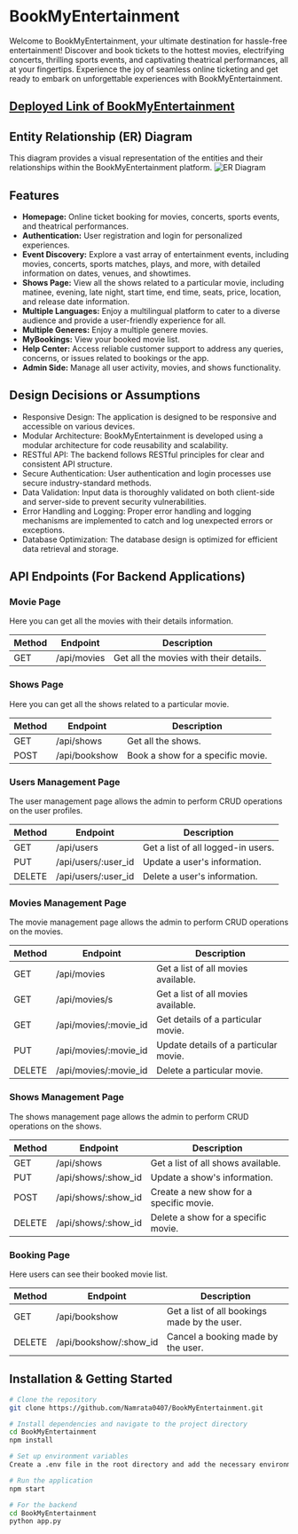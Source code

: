 # BookMyEntertainment

Welcome to BookMyEntertainment, your ultimate destination for hassle-free entertainment! Discover and book tickets to the hottest movies, electrifying concerts, thrilling sports events, and captivating theatrical performances, all at your fingertips. Experience the joy of seamless online ticketing and get ready to embark on unforgettable experiences with BookMyEntertainment.

## [Deployed Link of BookMyEntertainment](https://frontendf.vercel.app/)


## Entity Relationship (ER) Diagram
This diagram provides a visual representation of the entities and their relationships within the BookMyEntertainment platform.
![ER Diagram](https://github.com/Namrata0407/BookMyEntertainment/assets/112812835/3107a30a-a9f1-4bf2-9db3-fc48e4e8b8de)



## Features

- **Homepage:** Online ticket booking for movies, concerts, sports events, and theatrical performances.
- **Authentication:** User registration and login for personalized experiences.
- **Event Discovery:** Explore a vast array of entertainment events, including movies, concerts, sports matches, plays, and more, with detailed information on dates, venues, and showtimes.
- **Shows Page:** View all the shows related to a particular movie, including matinee, evening, late night, start time, end time, seats, price, location, and release date information.
- **Multiple Languages:** Enjoy a multilingual platform to cater to a diverse audience and provide a user-friendly experience for all.
- **Multiple Generes:** Enjoy a multiple genere movies.
- **MyBookings:** View your booked movie list.
- **Help Center:** Access reliable customer support to address any queries, concerns, or issues related to bookings or the app.
- **Admin Side:** Manage all user activity, movies, and shows functionality.

## Design Decisions or Assumptions

- Responsive Design: The application is designed to be responsive and accessible on various devices.
- Modular Architecture: BookMyEntertainment is developed using a modular architecture for code reusability and scalability.
- RESTful API: The backend follows RESTful principles for clear and consistent API structure.
- Secure Authentication: User authentication and login processes use secure industry-standard methods.
- Data Validation: Input data is thoroughly validated on both client-side and server-side to prevent security vulnerabilities.
- Error Handling and Logging: Proper error handling and logging mechanisms are implemented to catch and log unexpected errors or exceptions.
- Database Optimization: The database design is optimized for efficient data retrieval and storage.

## API Endpoints (For Backend Applications)

### Movie Page

Here you can get all the movies with their details information.

| Method | Endpoint        | Description                              |
| ------ | --------------- | ---------------------------------------- |
| GET    | /api/movies     | Get all the movies with their details.  |

### Shows Page

Here you can get all the shows related to a particular movie.

| Method | Endpoint          | Description                              |
| ------ | ----------------- | ---------------------------------------- |
| GET    | /api/shows        | Get all the shows.                       |
| POST   | /api/bookshow     | Book a show for a specific movie.        |

### Users Management Page

The user management page allows the admin to perform CRUD operations on the user profiles.

| Method | Endpoint              | Description                               |
| ------ | --------------------- | ----------------------------------------- |
| GET    | /api/users            | Get a list of all logged-in users.        |
| PUT    | /api/users/:user_id   | Update a user's information.              |
| DELETE | /api/users/:user_id   | Delete a user's information.              |

### Movies Management Page

The movie management page allows the admin to perform CRUD operations on the movies.

| Method | Endpoint               | Description                              |
| ------ | ---------------------- | ---------------------------------------- |
| GET    | /api/movies            | Get a list of all movies available.      |
| GET    | /api/movies/s          | Get a list of all movies available.      |
| GET    | /api/movies/:movie_id  | Get details of a particular movie.       |
| PUT    | /api/movies/:movie_id  | Update details of a particular movie.    |
| DELETE | /api/movies/:movie_id  | Delete a particular movie.               |

### Shows Management Page

The shows management page allows the admin to perform CRUD operations on the shows.

| Method | Endpoint               | Description                              |
| ------ | ---------------------- | ---------------------------------------- |
| GET    | /api/shows             | Get a list of all shows available.       |
| PUT    | /api/shows/:show_id    | Update a show's information.             |
| POST   | /api/shows/:show_id    | Create a new show for a specific movie.  |
| DELETE | /api/shows/:show_id    | Delete a show for a specific movie.      |

### Booking Page

Here users can see their booked movie list.

| Method | Endpoint           | Description                                  |
| ------ | ------------------ | -------------------------------------------- |
| GET    | /api/bookshow      | Get a list of all bookings made by the user.|
| DELETE | /api/bookshow/:show_id | Cancel a booking made by the user.         |


## Installation & Getting Started

```bash
# Clone the repository
git clone https://github.com/Namrata0407/BookMyEntertainment.git

# Install dependencies and navigate to the project directory
cd BookMyEntertainment
npm install

# Set up environment variables
Create a .env file in the root directory and add the necessary environment variables (e.g., database connection string, API keys).

# Run the application
npm start

# For the backend
cd BookMyEntertainment
python app.py
